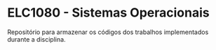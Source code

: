 # ELC1080 - Sistemas Operacionais

Repositório para armazenar os códigos dos trabalhos implementados durante a disciplina.

